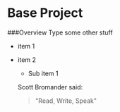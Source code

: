 # Base Project

###Overview
Type some other stuff
* item 1
* item 2
  * Sub item 1
    
  Scott Bromander said:
  >"Read, Write, Speak"
